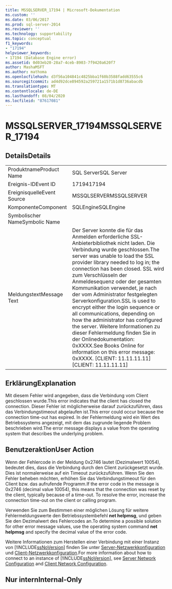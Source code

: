 ```yaml
---
title: MSSQLSERVER_17194 | Microsoft-Dokumentation
ms.custom: ''
ms.date: 03/06/2017
ms.prod: sql-server-2014
ms.reviewer: ''
ms.technology: supportability
ms.topic: conceptual
f1_keywords:
- "17194"
helpviewer_keywords:
- 17194 (Database Engine error)
ms.assetid: 0d03eb20-28a7-4ceb-8903-7f9420a620f7
author: MashaMSFT
ms.author: mathoma
ms.openlocfilehash: d3f56a104841c4825bba1f60b3588fadd63555c6
ms.sourcegitcommit: ad4d92dce894592a259721a1571b1d8736abacdb
ms.translationtype: MT
ms.contentlocale: de-DE
ms.lasthandoff: 08/04/2020
ms.locfileid: "87617081"
---
```

# <a name="mssqlserver_17194"></a><span data-ttu-id="1fd3d-102">MSSQLSERVER_17194</span><span class="sxs-lookup"><span data-stu-id="1fd3d-102">MSSQLSERVER_17194</span></span>
    
## <a name="details"></a><span data-ttu-id="1fd3d-103">Details</span><span class="sxs-lookup"><span data-stu-id="1fd3d-103">Details</span></span>  
  
|||  
|-|-|  
|<span data-ttu-id="1fd3d-104">Produktname</span><span class="sxs-lookup"><span data-stu-id="1fd3d-104">Product Name</span></span>|<span data-ttu-id="1fd3d-105">SQL Server</span><span class="sxs-lookup"><span data-stu-id="1fd3d-105">SQL Server</span></span>|  
|<span data-ttu-id="1fd3d-106">Ereignis-ID</span><span class="sxs-lookup"><span data-stu-id="1fd3d-106">Event ID</span></span>|<span data-ttu-id="1fd3d-107">17194</span><span class="sxs-lookup"><span data-stu-id="1fd3d-107">17194</span></span>|  
|<span data-ttu-id="1fd3d-108">Ereignisquelle</span><span class="sxs-lookup"><span data-stu-id="1fd3d-108">Event Source</span></span>|<span data-ttu-id="1fd3d-109">MSSQLSERVER</span><span class="sxs-lookup"><span data-stu-id="1fd3d-109">MSSQLSERVER</span></span>|  
|<span data-ttu-id="1fd3d-110">Komponente</span><span class="sxs-lookup"><span data-stu-id="1fd3d-110">Component</span></span>|<span data-ttu-id="1fd3d-111">SQLEngine</span><span class="sxs-lookup"><span data-stu-id="1fd3d-111">SQLEngine</span></span>|  
|<span data-ttu-id="1fd3d-112">Symbolischer Name</span><span class="sxs-lookup"><span data-stu-id="1fd3d-112">Symbolic Name</span></span>||  
|<span data-ttu-id="1fd3d-113">Meldungstext</span><span class="sxs-lookup"><span data-stu-id="1fd3d-113">Message Text</span></span>|<span data-ttu-id="1fd3d-114">Der Server konnte die für das Anmelden erforderliche SSL-Anbieterbibliothek nicht laden. Die Verbindung wurde geschlossen.</span><span class="sxs-lookup"><span data-stu-id="1fd3d-114">The server was unable to load the SSL provider library needed to log in; the connection has been closed.</span></span> <span data-ttu-id="1fd3d-115">SSL wird zum Verschlüsseln der Anmeldesequenz oder der gesamten Kommunikation verwendet, je nach der vom Administrator festgelegten Serverkonfiguration.</span><span class="sxs-lookup"><span data-stu-id="1fd3d-115">SSL is used to encrypt either the login sequence or all communications, depending on how the administrator has configured the server.</span></span> <span data-ttu-id="1fd3d-116">Weitere Informationen zu dieser Fehlermeldung finden Sie in der Onlinedokumentation:  0xXXXX.</span><span class="sxs-lookup"><span data-stu-id="1fd3d-116">See Books Online for information on this error message:  0xXXXX.</span></span> <span data-ttu-id="1fd3d-117">[CLIENT: 11.11.11.11]</span><span class="sxs-lookup"><span data-stu-id="1fd3d-117">[CLIENT: 11.11.11.11]</span></span>|  
  
## <a name="explanation"></a><span data-ttu-id="1fd3d-118">Erklärung</span><span class="sxs-lookup"><span data-stu-id="1fd3d-118">Explanation</span></span>  
 <span data-ttu-id="1fd3d-119">Mit diesem Fehler wird angegeben, dass die Verbindung vom Client geschlossen wurde.</span><span class="sxs-lookup"><span data-stu-id="1fd3d-119">This error indicates that the client has closed the connection.</span></span> <span data-ttu-id="1fd3d-120">Dieser Fehler ist möglicherweise darauf zurückzuführen, dass das Verbindungstimeout abgelaufen ist.</span><span class="sxs-lookup"><span data-stu-id="1fd3d-120">This error could occur because the connection time-out has expired.</span></span> <span data-ttu-id="1fd3d-121">In der Fehlermeldung wird ein Wert des Betriebssystems angezeigt, mit dem das zugrunde liegende Problem beschrieben wird.</span><span class="sxs-lookup"><span data-stu-id="1fd3d-121">The error message displays a value from the operating system that describes the underlying problem.</span></span>  
  
## <a name="user-action"></a><span data-ttu-id="1fd3d-122">Benutzeraktion</span><span class="sxs-lookup"><span data-stu-id="1fd3d-122">User Action</span></span>  
 <span data-ttu-id="1fd3d-123">Wenn der Fehlercode in der Meldung 0x2746 lautet (Dezimalwert 10054), bedeutet dies, dass die Verbindung durch den Client zurückgesetzt wurde. Dies ist normalerweise auf ein Timeout zurückzuführen. Wenn Sie den Fehler beheben möchten, erhöhen Sie das Verbindungstimeout für den Client bzw. das aufrufende Programm.</span><span class="sxs-lookup"><span data-stu-id="1fd3d-123">If the error code in the message is 0x2746 (decimal value 10054), this means that the connection was reset by the client, typically because of a time-out. To resolve the error, increase the connection time-out on the client or calling program.</span></span>  
  
 <span data-ttu-id="1fd3d-124">Verwenden Sie zum Bestimmen einer möglichen Lösung für weitere Fehlermeldungswerte den Betriebssystembefehl **net helpmsg**, und geben Sie den Dezimalwert des Fehlercodes an.</span><span class="sxs-lookup"><span data-stu-id="1fd3d-124">To determine a possible solution for other error message values, use the operating system command **net helpmsg** and specify the decimal value of the error code.</span></span>  
  
 <span data-ttu-id="1fd3d-125">Weitere Informationen zum Herstellen einer Verbindung mit einer Instanz von [!INCLUDE[ssNoVersion](../../includes/ssnoversion-md.md)] finden Sie unter [Server-Netzwerkkonfiguration](../../database-engine/configure-windows/server-network-configuration.md) und [Client-Netzwerkkonfiguration](../../database-engine/configure-windows/client-network-configuration.md).</span><span class="sxs-lookup"><span data-stu-id="1fd3d-125">For more information about how to connect to an instance of [!INCLUDE[ssNoVersion](../../includes/ssnoversion-md.md)], see [Server Network Configuration](../../database-engine/configure-windows/server-network-configuration.md) and [Client Network Configuration](../../database-engine/configure-windows/client-network-configuration.md).</span></span>  
  
## <a name="internal-only"></a><span data-ttu-id="1fd3d-126">Nur intern</span><span class="sxs-lookup"><span data-stu-id="1fd3d-126">Internal-Only</span></span>  
  

